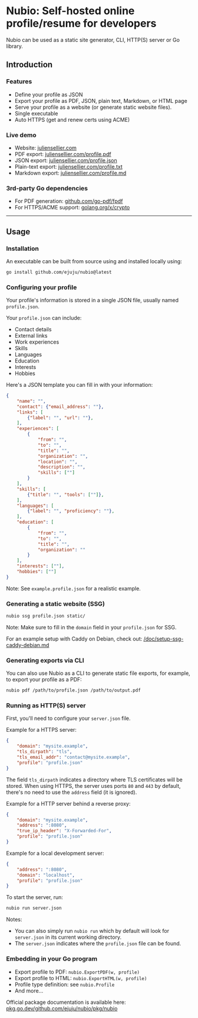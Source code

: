 # Nubio: Self-hosted online profile/resume for developers

Nubio can be used as a static site generator, CLI, HTTP(S) server or Go library.

## Introduction

### Features

- Define your profile as JSON
- Export your profile as PDF, JSON, plain text, Markdown, or HTML page
- Serve your profile as a website (or generate static website files).
- Single executable
- Auto HTTPS (get and renew certs using ACME)

### Live demo

- Website: [juliensellier.com](https://juliensellier.com/)
- PDF export: [juliensellier.com/profile.pdf](https://juliensellier.com/profile.pdf)
- JSON export: [juliensellier.com/profile.json](https://juliensellier.com/profile.pdf)
- Plain-text export: [juliensellier.com/profile.txt](https://juliensellier.com/profile.pdf)
- Markdown export: [juliensellier.com/profile.md](https://juliensellier.com/profile.pdf)

### 3rd-party Go dependencies

- For PDF generation: [github.com/go-pdf/fpdf](https://github.com/go-pdf/fpdf)
- For HTTPS/ACME support: [golang.org/x/crypto](https://golang.org/x/crypto)

---

## Usage

### Installation

An executable can be built from source using
and installed locally using:
```bash
go install github.com/ejuju/nubio@latest
```

### Configuring your profile

Your profile's information is stored in a single JSON file,
usually named `profile.json`.

Your `profile.json` can include:
- Contact details
- External links
- Work experiences
- Skills
- Languages
- Education
- Interests
- Hobbies

Here's a JSON template you can fill in with your information:
```json
{
    "name": "",
    "contact": {"email_address": ""},
    "links": [
        {"label": "", "url": ""},
    ],
    "experiences": [
        {
            "from": "",
            "to": "",
            "title": "",
            "organization": "",
            "location": "",
            "description": "",
            "skills": [""]
        }
    ],
    "skills": [
        {"title": "", "tools": [""]},
    ],
    "languages": [
        {"label": "", "proficiency": ""},
    ],
    "education": [
        {
            "from": "",
            "to": "",
            "title": "",
            "organization": ""
        }
    ],
    "interests": [""],
    "hobbies": [""]
}
```

Note: See `example.profile.json` for a realistic example.

### Generating a static website (SSG)

```bash
nubio ssg profile.json static/
```

Note: Make sure to fill in the `domain` field in your `profile.json` for SSG.

For an example setup with Caddy on Debian, check out:
[/doc/setup-ssg-caddy-debian.md](/doc/setup-ssg-caddy-debian.md)

### Generating exports via CLI

You can also use Nubio as a CLI to generate static file exports,
for example, to export your profile as a PDF:

```bash
nubio pdf /path/to/profile.json /path/to/output.pdf
```

### Running as HTTP(S) server

First, you'll need to configure your `server.json` file.

Example for a HTTPS server:
```json
{
    "domain": "mysite.example",
    "tls_dirpath": "tls",
    "tls_email_addr": "contact@mysite.example",
    "profile": "profile.json"
}
```

The field `tls_dirpath` indicates a directory where TLS certificates will be stored.
When using HTTPS, the server uses ports `80` and `443` by default,
there's no need to use the `address` field (it is ignored).

Example for a HTTP server behind a reverse proxy:
```json
{
    "domain": "mysite.example",
    "address": ":8080",
    "true_ip_header": "X-Forwarded-For",
    "profile": "profile.json"
}
```

Example for a local development server:
```json
{
    "address": ":8080",
    "domain": "localhost",
    "profile": "profile.json"
}
```

To start the server, run:
```bash
nubio run server.json
```

Notes:
- You can also simply run `nubio run` which by default will look 
  for `server.json` in its current working directory.
- The `server.json` indicates where the `profile.json` file can be found.

### Embedding in your Go program

- Export profile to PDF: `nubio.ExportPDF(w, profile)`
- Export profile to HTML: `nubio.ExportHTML(w, profile)`
- Profile type definition: see `nubio.Profile`
- And more...

Official package documentation is available here:
[pkg.go.dev/github.com/ejuju/nubio/pkg/nubio](https://pkg.go.dev/github.com/ejuju/nubio/pkg/nubio)
